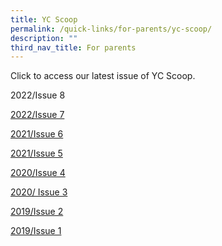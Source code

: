 ```yaml
---
title: YC Scoop
permalink: /quick-links/for-parents/yc-scoop/
description: ""
third_nav_title: For parents
---
```


Click to access our latest issue of YC Scoop.

2022/Issue 8

[2022/Issue 7](https://online.fliphtml5.com/obrr/chvq/#p=1)

[2021/Issue 6](https://online.fliphtml5.com/obrr/wfqu/#p=1)

[2021/Issue 5](https://online.fliphtml5.com/obrr/cylr/)

[2020/Issue 4](https://drive.google.com/file/d/1OlDVuUj1K4wnxuwzv-fwVRahgm6Lu7OR/view?usp=sharing)

[2020/ Issue 3](https://drive.google.com/file/d/10KBhSXY1jPBz9L12UafbOp2puHUBEuNU/view?usp=sharing)

[2019/Issue 2](https://drive.google.com/file/d/1zbvvRULD1bJITL1FSx7NenQDQVeNP8Rp/view?usp=sharing)

[2019/Issue 1](https://drive.google.com/file/d/15EmoVgiiIpLeDIEv5sfyI6-XwvDMWgFG/view?usp=share_link)